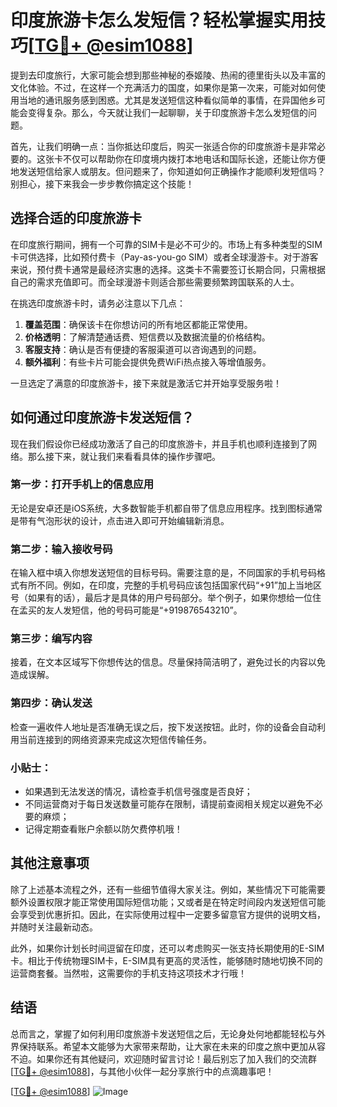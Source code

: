# 印度旅游卡怎么发短信？轻松掌握实用技巧[[TG💪+ @esim1088](https://t.me/s/esim1088)]

提到去印度旅行，大家可能会想到那些神秘的泰姬陵、热闹的德里街头以及丰富的文化体验。不过，在这样一个充满活力的国度，如果你是第一次来，可能对如何使用当地的通讯服务感到困惑。尤其是发送短信这种看似简单的事情，在异国他乡可能会变得复杂。那么，今天就让我们一起聊聊，关于印度旅游卡怎么发短信的问题。

首先，让我们明确一点：当你抵达印度后，购买一张适合你的印度旅游卡是非常必要的。这张卡不仅可以帮助你在印度境内拨打本地电话和国际长途，还能让你方便地发送短信给家人或朋友。但问题来了，你知道如何正确操作才能顺利发短信吗？别担心，接下来我会一步步教你搞定这个技能！

## 选择合适的印度旅游卡

在印度旅行期间，拥有一个可靠的SIM卡是必不可少的。市场上有多种类型的SIM卡可供选择，比如预付费卡（Pay-as-you-go SIM）或者全球漫游卡。对于游客来说，预付费卡通常是最经济实惠的选择。这类卡不需要签订长期合同，只需根据自己的需求充值即可。而全球漫游卡则适合那些需要频繁跨国联系的人士。

在挑选印度旅游卡时，请务必注意以下几点：

1. **覆盖范围**：确保该卡在你想访问的所有地区都能正常使用。
2. **价格透明**：了解清楚通话费、短信费以及数据流量的价格结构。
3. **客服支持**：确认是否有便捷的客服渠道可以咨询遇到的问题。
4. **额外福利**：有些卡片可能会提供免费WiFi热点接入等增值服务。

一旦选定了满意的印度旅游卡，接下来就是激活它并开始享受服务啦！

## 如何通过印度旅游卡发送短信？

现在我们假设你已经成功激活了自己的印度旅游卡，并且手机也顺利连接到了网络。那么接下来，就让我们来看看具体的操作步骤吧。

### 第一步：打开手机上的信息应用
无论是安卓还是iOS系统，大多数智能手机都自带了信息应用程序。找到图标通常是带有气泡形状的设计，点击进入即可开始编辑新消息。

### 第二步：输入接收号码
在输入框中填入你想发送短信的目标号码。需要注意的是，不同国家的手机号码格式有所不同。例如，在印度，完整的手机号码应该包括国家代码“+91”加上当地区号（如果有的话），最后才是具体的用户号码部分。举个例子，如果你想给一位住在孟买的友人发短信，他的号码可能是“+919876543210”。

### 第三步：编写内容
接着，在文本区域写下你想传达的信息。尽量保持简洁明了，避免过长的内容以免造成误解。

### 第四步：确认发送
检查一遍收件人地址是否准确无误之后，按下发送按钮。此时，你的设备会自动利用当前连接到的网络资源来完成这次短信传输任务。

### 小贴士：
- 如果遇到无法发送的情况，请检查手机信号强度是否良好；
- 不同运营商对于每日发送数量可能存在限制，请提前查阅相关规定以避免不必要的麻烦；
- 记得定期查看账户余额以防欠费停机哦！

## 其他注意事项

除了上述基本流程之外，还有一些细节值得大家关注。例如，某些情况下可能需要额外设置权限才能正常使用国际短信功能；又或者是在特定时间段内发送短信可能会享受到优惠折扣。因此，在实际使用过程中一定要多留意官方提供的说明文档，并随时关注最新动态。

此外，如果你计划长时间逗留在印度，还可以考虑购买一张支持长期使用的E-SIM卡。相比于传统物理SIM卡，E-SIM具有更高的灵活性，能够随时随地切换不同的运营商套餐。当然啦，这需要你的手机支持这项技术才行哦！

## 结语

总而言之，掌握了如何利用印度旅游卡发送短信之后，无论身处何地都能轻松与外界保持联系。希望本文能够为大家带来帮助，让大家在未来的印度之旅中更加从容不迫。如果你还有其他疑问，欢迎随时留言讨论！最后别忘了加入我们的交流群[[TG💪+ @esim1088](https://t.me/s/esim1088)]，与其他小伙伴一起分享旅行中的点滴趣事吧！

[[TG💪+ @esim1088](https://t.me/s/esim1088)] ![Image](https://i.postimg.cc/4NQfJmqS/Snipaste-2025-05-13-00-14-12.png)
